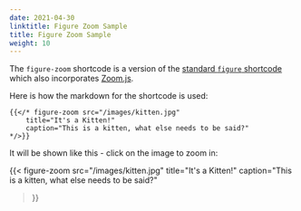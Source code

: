 ```yaml
---
date: 2021-04-30
linktitle: Figure Zoom Sample
title: Figure Zoom Sample
weight: 10
---
```


The `figure-zoom` shortcode is a version of the [standard `figure` shortcode](https://gohugo.io/content-management/shortcodes/#figure) which also incorporates [Zoom.js](https://github.com/fat/zoom.js/).

Here is how the markdown for the shortcode is used:

```
{{</* figure-zoom src="/images/kitten.jpg"
    title="It's a Kitten!"
    caption="This is a kitten, what else needs to be said?"
*/>}}
```

It will be shown like this - click on the image to zoom in:

{{< figure-zoom src="/images/kitten.jpg"
    title="It's a Kitten!"
    caption="This is a kitten, what else needs to be said?"
>}}
